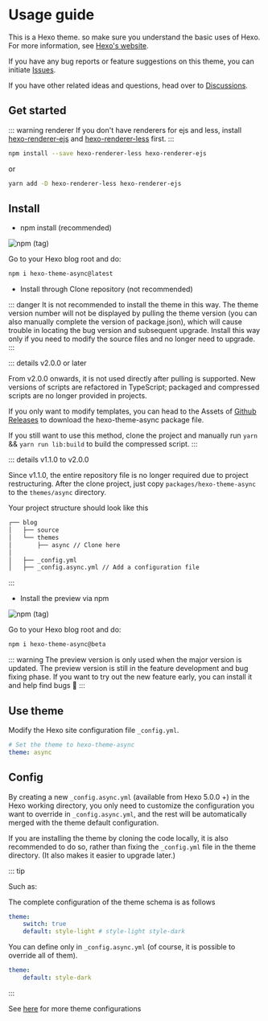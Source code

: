 # Usage guide

This is a Hexo theme. so make sure you understand the basic uses of Hexo. For more information, see [Hexo's website](https://hexo.io/).

If you have any bug reports or feature suggestions on this theme, you can initiate [Issues](https://github.com/MaLuns/hexo-theme-async/issues).

If you have other related ideas and questions, head over to [Discussions](https://github.com/MaLuns/hexo-theme-async/discussions).

## Get started

::: warning renderer
If you don't have renderers for ejs and less, install [hexo-renderer-ejs](https://github.com/hexojs/hexo-renderer-ejs) and [hexo-renderer-less](https://github.com/hexojs/hexo-renderer-less) first.
:::

```bash
npm install --save hexo-renderer-less hexo-renderer-ejs
```

or

```bash
yarn add -D hexo-renderer-less hexo-renderer-ejs
```

## Install

-   npm install (recommended)

![npm (tag)](https://img.shields.io/npm/v/hexo-theme-async/latest?color=red&label=hexo-theme-async%40latest&logo=npm&style=for-the-badge)

Go to your Hexo blog root and do:

```bash
npm i hexo-theme-async@latest
```

-   Install through Clone repository (not recommended)

::: danger
It is not recommended to install the theme in this way. The theme version number will not be displayed by pulling the theme version (you can also manually complete the version of package.json), which will cause trouble in locating the bug version and subsequent upgrade. Install this way only if you need to modify the source files and no longer need to upgrade.
:::

::: details v2.0.0 or later

From v2.0.0 onwards, it is not used directly after pulling is supported. New versions of scripts are refactored in TypeScript; packaged and compressed scripts are no longer provided in projects.

If you only want to modify templates, you can head to the Assets of [Github Releases](https://github.com/MaLuns/hexo-theme-async/releases) to download the hexo-theme-async package file.

If you still want to use this method, clone the project and manually run `yarn` && `yarn run lib:build` to build the compressed script.
:::

::: details v1.1.0 to v2.0.0

Since v1.1.0, the entire repository file is no longer required due to project restructuring. After the clone project, just copy `packages/hexo-theme-async` to the `themes/async` directory.

Your project structure should look like this

```txt {4,7}
┌── blog
│   ├── source
│   └── themes
│       ├── async // Clone here
│
│   ├── _config.yml
│   ├── _config.async.yml // Add a configuration file
```

:::

-   Install the preview via npm

![npm (tag)](https://img.shields.io/npm/v/hexo-theme-async/beta?color=red&label=hexo-theme-async%40beta&logo=npm&style=for-the-badge)

Go to your Hexo blog root and do:

```bash
npm i hexo-theme-async@beta
```

::: warning
The preview version is only used when the major version is updated. The preview version is still in the feature development and bug fixing phase. If you want to try out the new feature early, you can install it and help find bugs 🤣
:::

## Use theme

Modify the Hexo site configuration file `_config.yml`.

```yaml
# Set the theme to hexo-theme-async
theme: async
```

## Config

By creating a new `_config.async.yml` (available from Hexo 5.0.0 +) in the Hexo working directory, you only need to customize the configuration you want to override in `_config.async.yml`, and the rest will be automatically merged with the theme default configuration.

If you are installing the theme by cloning the code locally, it is also recommended to do so, rather than fixing the `_config.yml` file in the theme directory. (It also makes it easier to upgrade later.)

::: tip

Such as:

The complete configuration of the theme schema is as follows

```yaml
theme:
    switch: true
    default: style-light # style-light style-dark
```

You can define only in `_config.async.yml` (of course, it is possible to override all of them).

```yaml
theme:
    default: style-dark
```

:::

See [here](./config) for more theme configurations
